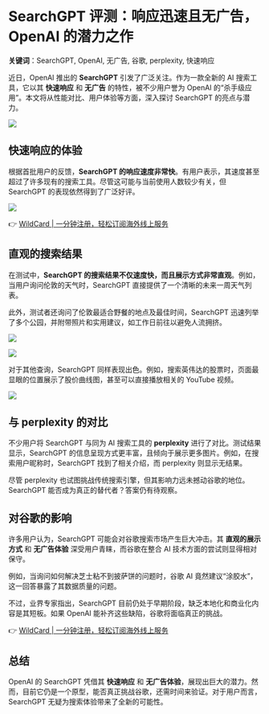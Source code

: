 # SearchGPT 评测：响应迅速且无广告，OpenAI 的潜力之作

**关键词**：SearchGPT, OpenAI, 无广告, 谷歌, perplexity, 快速响应  

近日，OpenAI 推出的 **SearchGPT** 引发了广泛关注。作为一款全新的 AI 搜索工具，它以其 **快速响应** 和 **无广告** 的特性，被不少用户誉为 OpenAI 的“杀手级应用”。本文将从性能对比、用户体验等方面，深入探讨 SearchGPT 的亮点与潜力。

![](https://bbtdd.com/img/507547122066.webp)

## 快速响应的体验

根据首批用户的反馈，**SearchGPT 的响应速度非常快**。有用户表示，其速度甚至超过了许多现有的搜索工具。尽管这可能与当前使用人数较少有关，但 SearchGPT 的表现依然得到了广泛好评。

![](https://bbtdd.com/img/93982399.webp)

👉 [WildCard | 一分钟注册，轻松订阅海外线上服务](https://bbtdd.com/WildCard)

## 直观的搜索结果

在测试中，**SearchGPT 的搜索结果不仅速度快，而且展示方式非常直观**。例如，当用户询问伦敦的天气时，SearchGPT 直接提供了一个清晰的未来一周天气列表。

此外，测试者还询问了伦敦最适合野餐的地点及最佳时间，SearchGPT 迅速列举了多个公园，并附带照片和实用建议，如工作日前往以避免人流拥挤。

![](https://bbtdd.com/img/934846887.webp)

![](https://bbtdd.com/img/2361502763.webp)

对于其他查询，SearchGPT 同样表现出色。例如，搜索英伟达的股票时，页面最显眼的位置展示了股价曲线图，甚至可以直接播放相关的 YouTube 视频。

![](https://bbtdd.com/img/371564231535.webp)

## 与 perplexity 的对比

不少用户将 SearchGPT 与同为 AI 搜索工具的 **perplexity** 进行了对比。测试结果显示，SearchGPT 的信息呈现方式更丰富，且倾向于展示更多图片。例如，在搜索用户昵称时，SearchGPT 找到了相关介绍，而 perplexity 则显示无结果。

尽管 perplexity 也试图挑战传统搜索引擎，但其影响力远未撼动谷歌的地位。SearchGPT 能否成为真正的替代者？答案仍有待观察。

## 对谷歌的影响

许多用户认为，SearchGPT 可能会对谷歌搜索市场产生巨大冲击。其 **直观的展示方式** 和 **无广告体验** 深受用户青睐，而谷歌在整合 AI 技术方面的尝试则显得相对保守。

例如，当询问如何解决芝士粘不到披萨饼的问题时，谷歌 AI 竟然建议“涂胶水”，这一回答暴露了其数据质量的问题。

不过，业界专家指出，SearchGPT 目前仍处于早期阶段，缺乏本地化和商业化内容是其短板。如果 OpenAI 能补齐这些缺陷，谷歌将面临真正的挑战。

👉 [WildCard | 一分钟注册，轻松订阅海外线上服务](https://bbtdd.com/WildCard)

## 总结

OpenAI 的 SearchGPT 凭借其 **快速响应** 和 **无广告体验**，展现出巨大的潜力。然而，目前它仍是一个原型，能否真正挑战谷歌，还需时间来验证。对于用户而言，SearchGPT 无疑为搜索体验带来了全新的可能性。